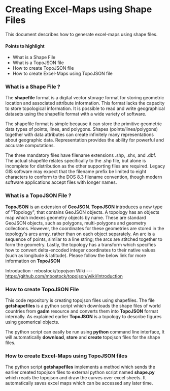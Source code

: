 
# Creating Excel-Maps using Shape Files

This document describes how to generate excel-maps using shape files.

#### Points to highlight
* What is a Shape File 
* What is a TopoJSON file 
* How to create TopoJSON file
* How to create Excel-Maps using TopoJSON file

### What is a Shape File ?

The **shapefile** format is a digital vector storage format for storing geometric location and associated attribute information. This format lacks the capacity to store topological information. It is possible to read and write geographical datasets using the shapefile format with a wide variety of software.

The shapefile format is simple because it can store the primitive geometric data types of points, lines, and polygons. Shapes (points/lines/polygons) together with data attributes can create infinitely many representations about geographic data. Representation provides the ability for powerful and accurate computations.

The three mandatory files have filename extensions .shp, .shx, and .dbf. The actual shapefile relates specifically to the .shp file, but alone is incomplete for distribution as the other supporting files are required. Legacy GIS software may expect that the filename prefix be limited to eight characters to conform to the DOS 8.3 filename convention, though modern software applications accept files with longer names.


### What is a TopoJSON File ?
**TopoJSON**  is an extension of **GeoJSON**. **TopoJSON** introduces a new type of "Topology", that contains GeoJSON objects. A topology has an objects map which indexes geometry objects by name. These are standard GeoJSON objects, such as polygons, multi-polygons and geometry collections. However, the coordinates for these geometries are stored in the topology's arcs array, rather than on each object separately. An arc is a sequence of points, similar to a line string; the arcs are stitched together to form the geometry. Lastly, the topology has a transform which specifies how to convert delta-encoded integer coordinates to their native values (such as longitude & latitude).
Please follow the below link for more information on **TopoJSON** 

Introduction · mbostock/topojson Wiki ---   https://github.com/mbostock/topojson/wiki/Introduction

### How to create TopoJSON File
This code repository is creating topojson files using shapefiles. The file **getshapefiles** is a python script which downloads the shape files of world countries from **gadm** resource and converts them into **TopoJSON** format internally. As explained earlier **TopoJSON** is a topology to describe figures using geomerical objects.

The python script can easily be run using **python** command line interface, It will automatically **download**, **store** and **create** topojson files for the shape files.

### How to create Excel-Maps using TopoJSON files
The python script **getshapefiles** implements a method which sends the earlier created topojson files to external python script named **shape.py** which reads the topojson and draw the curves over excel sheets. It automatically saves excel maps which can be accessed any later time.




